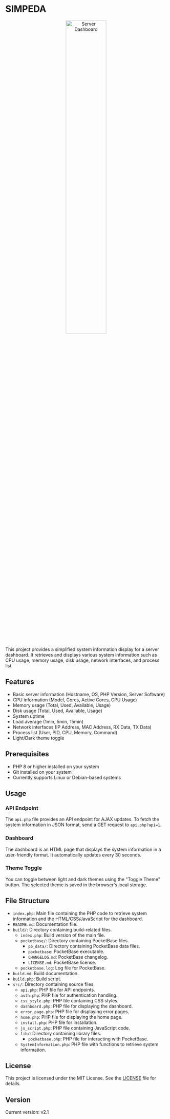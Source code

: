 # SIMPEDA

<div style="text-align: center;">
  <img src="https://github.com/user-attachments/assets/a07ba3fb-5b64-49fa-8ccc-fc78d3321570" alt="Server Dashboard" style="width: 50%; height: auto;">
</div>
This project provides a simplified system information display for a server dashboard. It retrieves and displays various system information such as CPU usage, memory usage, disk usage, network interfaces, and process list.

## Features

- Basic server information (Hostname, OS, PHP Version, Server Software)
- CPU information (Model, Cores, Active Cores, CPU Usage)
- Memory usage (Total, Used, Available, Usage)
- Disk usage (Total, Used, Available, Usage)
- System uptime
- Load average (1min, 5min, 15min)
- Network interfaces (IP Address, MAC Address, RX Data, TX Data)
- Process list (User, PID, CPU, Memory, Command)
- Light/Dark theme toggle

## Prerequisites

- PHP 8 or higher installed on your system
- Git installed on your system
- Currently supports Linux or Debian-based systems

## Usage

### API Endpoint

The `api.php` file provides an API endpoint for AJAX updates. To fetch the system information in JSON format, send a GET request to `api.php?api=1`.

### Dashboard

The dashboard is an HTML page that displays the system information in a user-friendly format. It automatically updates every 30 seconds.

### Theme Toggle

You can toggle between light and dark themes using the "Toggle Theme" button. The selected theme is saved in the browser's local storage.

## File Structure

- `index.php`: Main file containing the PHP code to retrieve system information and the HTML/CSS/JavaScript for the dashboard.
- `README.md`: Documentation file.
- `build/`: Directory containing build-related files.
  - `index.php`: Build version of the main file.
  - `pocketbase/`: Directory containing PocketBase files.
    - `pb_data/`: Directory containing PocketBase data files.
    - `pocketbase`: PocketBase executable.
    - `CHANGELOG.md`: PocketBase changelog.
    - `LICENSE.md`: PocketBase license.
  - `pocketbase.log`: Log file for PocketBase.
- `build.md`: Build documentation.
- `build.php`: Build script.
- `src/`: Directory containing source files.
  - `api.php`: PHP file for API endpoints.
  - `auth.php`: PHP file for authentication handling.
  - `css_style.php`: PHP file containing CSS styles.
  - `dashboard.php`: PHP file for displaying the dashboard.
  - `error_page.php`: PHP file for displaying error pages.
  - `home.php`: PHP file for displaying the home page.
  - `install.php`: PHP file for installation.
  - `js_script.php`: PHP file containing JavaScript code.
  - `lib/`: Directory containing library files.
    - `pocketbase.php`: PHP file for interacting with PocketBase.
  - `SystemInformation.php`: PHP file with functions to retrieve system information.

## License

This project is licensed under the MIT License. See the [LICENSE](LICENSE) file for details.

## Version

Current version: v2.1

